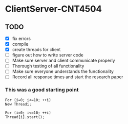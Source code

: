 # ClientServer-CNT4504
## TODO
- [x] fix errors
- [x] compile
- [x] create threads for client
- [ ] figure out how to write server code
- [ ] Make sure server and client communicate properly
- [ ] Thorough testing of all functionality
- [ ] Make sure everyone understands the functionality
- [ ] Record all response times and start the research paper

### This was a good starting point
```
For (i=0; i<=10; ++i)
New Threadi;
```
```
For (i=0; i<=10; ++i)
Thread[i].start();
```

